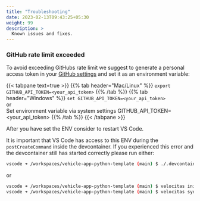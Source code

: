 ```yaml
---
title: "Troubleshooting"
date: 2023-02-13T09:43:25+05:30
weight: 99
description: >
  Known issues and fixes.
---
```


### GitHub rate limit exceeded

To avoid exceeding GitHubs rate limit we suggest to generate a personal access token in your [GitHub settings](https://github.com/settings/tokens) and set it as an environment variable:

{{< tabpane text=true >}}
{{% tab header="Mac/Linux" %}}
`export GITHUB_API_TOKEN=<your_api_token>`
{{% /tab %}}
{{% tab header="Windows" %}}
`set GITHUB_API_TOKEN=<your_api_token>`
</br>
or
</br>
Set environment variable via system settings GITHUB_API_TOKEN=<your_api_token>
{{% /tab %}}
{{< /tabpane >}}

After you have set the ENV consider to restart VS Code.

It is important that VS Code has access to this ENV during the `postCreateCommand` inside the devcontainer.
If you experienced this error and the devcontainer still has started correctly please run either:

```bash
vscode ➜ /workspaces/vehicle-app-python-template (main) $ ./.devcontainer/scripts/postCreateCommand.sh
```

or

```bash
vscode ➜ /workspaces/vehicle-app-python-template (main) $ velocitas init
vscode ➜ /workspaces/vehicle-app-python-template (main) $ velocitas sync
```
